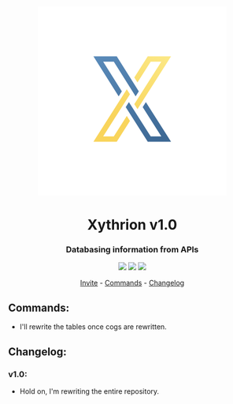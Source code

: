 <p align="center">
    <img src="images/icon.png"/>
</p>
<h1 align="center">Xythrion v1.0</h1>
<h3 align="center">Databasing information from APIs</h3>
<p align="center">
    <img src="https://img.shields.io/apm/l/vim-mode.svg"/>
    <img src="https://img.shields.io/badge/python-3.7.4-green.svg">
    <img src="https://img.shields.io/badge/discord-Xithrius%231318-green.svg">
</p>

<p align="center">
    <a href="https://discordapp.com/oauth2/authorize?client_id=591885341812850699&scope=bot&permissions=54381760">Invite</a> -
    <a href="#commands">Commands</a> -
    <a href="#changelog">Changelog</a>
</p>


## Commands:
* I'll rewrite the tables once cogs are rewritten.


## Changelog:

### v1.0:
* Hold on, I'm rewriting the entire repository.
